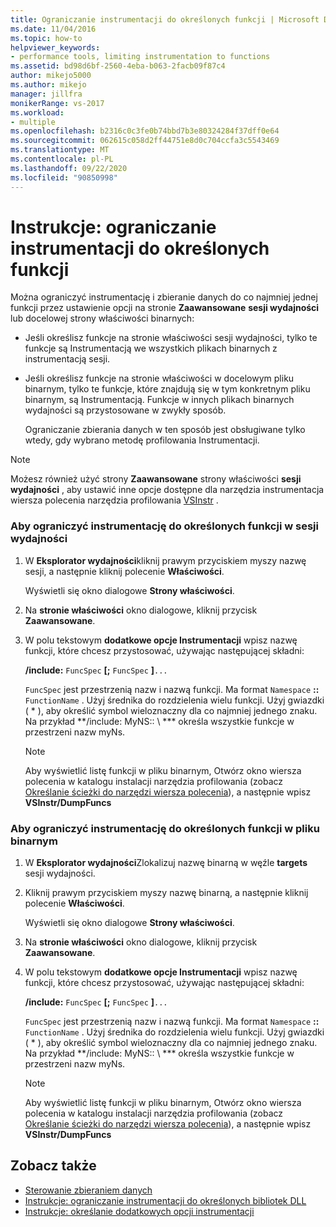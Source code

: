 ```yaml
---
title: Ograniczanie instrumentacji do określonych funkcji | Microsoft Docs
ms.date: 11/04/2016
ms.topic: how-to
helpviewer_keywords:
- performance tools, limiting instrumentation to functions
ms.assetid: bd98d6bf-2560-4eba-b063-2facb09f87c4
author: mikejo5000
ms.author: mikejo
manager: jillfra
monikerRange: vs-2017
ms.workload:
- multiple
ms.openlocfilehash: b2316c0c3fe0b74bbd7b3e80324284f37dff0e64
ms.sourcegitcommit: 062615c058d2ff44751e8d0c704ccfa3c5543469
ms.translationtype: MT
ms.contentlocale: pl-PL
ms.lasthandoff: 09/22/2020
ms.locfileid: "90850998"
---
```

# <a name="how-to-limit-instrumentation-to-specific-functions"></a>Instrukcje: ograniczanie instrumentacji do określonych funkcji
Można ograniczyć instrumentację i zbieranie danych do co najmniej jednej funkcji przez ustawienie opcji na stronie **Zaawansowane** **sesji wydajności** lub docelowej strony właściwości binarnych:

- Jeśli określisz funkcje na stronie właściwości sesji wydajności, tylko te funkcje są Instrumentacją we wszystkich plikach binarnych z instrumentacją sesji.

- Jeśli określisz funkcje na stronie właściwości w docelowym pliku binarnym, tylko te funkcje, które znajdują się w tym konkretnym pliku binarnym, są Instrumentacją. Funkcje w innych plikach binarnych wydajności są przystosowane w zwykły sposób.

  Ograniczanie zbierania danych w ten sposób jest obsługiwane tylko wtedy, gdy wybrano metodę profilowania Instrumentacji.

> [!NOTE]
> Możesz również użyć strony **Zaawansowane** strony właściwości **sesji wydajności** , aby ustawić inne opcje dostępne dla narzędzia instrumentacja wiersza polecenia narzędzia profilowania [VSInstr](../profiling/vsinstr.md) .

### <a name="to-limit-instrumentation-to-specific-functions-in-a-performance-session"></a>Aby ograniczyć instrumentację do określonych funkcji w sesji wydajności

1. W **Eksplorator wydajności**kliknij prawym przyciskiem myszy nazwę sesji, a następnie kliknij polecenie **Właściwości**.

    Wyświetli się okno dialogowe **Strony właściwości**.

2. Na **stronie właściwości** okno dialogowe, kliknij przycisk **Zaawansowane**.

3. W polu tekstowym **dodatkowe opcje Instrumentacji** wpisz nazwę funkcji, które chcesz przystosować, używając następującej składni:

    **/include:** `FuncSpec` **[;** `FuncSpec` **]**`...`

    `FuncSpec` jest przestrzenią nazw i nazwą funkcji. Ma format `Namespace` **::** `FunctionName` . Użyj średnika do rozdzielenia wielu funkcji. Użyj gwiazdki ( \* ), aby określić symbol wieloznaczny dla co najmniej jednego znaku. Na przykład **/include: MyNS:: \\ *** określa wszystkie funkcje w przestrzeni nazw myNs.

   > [!NOTE]
   > Aby wyświetlić listę funkcji w pliku binarnym, Otwórz okno wiersza polecenia w katalogu instalacji narzędzia profilowania (zobacz [Określanie ścieżki do narzędzi wiersza polecenia](../profiling/specifying-the-path-to-profiling-tools-command-line-tools.md)), a następnie wpisz **VSInstr/DumpFuncs**

### <a name="to-limit-instrumentation-to-specific-functions-in-a-binary"></a>Aby ograniczyć instrumentację do określonych funkcji w pliku binarnym

1. W **Eksplorator wydajności**Zlokalizuj nazwę binarną w węźle **targets** sesji wydajności.

2. Kliknij prawym przyciskiem myszy nazwę binarną, a następnie kliknij polecenie **Właściwości**.

    Wyświetli się okno dialogowe **Strony właściwości**.

3. Na **stronie właściwości** okno dialogowe, kliknij przycisk **Zaawansowane**.

4. W polu tekstowym **dodatkowe opcje Instrumentacji** wpisz nazwę funkcji, które chcesz przystosować, używając następującej składni:

    **/include:** `FuncSpec` **[;** `FuncSpec` **]**`...`

    `FuncSpec` jest przestrzenią nazw i nazwą funkcji. Ma format `Namespace` **::** `FunctionName` . Użyj średnika do rozdzielenia wielu funkcji. Użyj gwiazdki ( \* ), aby określić symbol wieloznaczny dla co najmniej jednego znaku. Na przykład **/include: MyNS:: \\ *** określa wszystkie funkcje w przestrzeni nazw myNs.

   > [!NOTE]
   > Aby wyświetlić listę funkcji w pliku binarnym, Otwórz okno wiersza polecenia w katalogu instalacji narzędzia profilowania (zobacz [Określanie ścieżki do narzędzi wiersza polecenia](../profiling/specifying-the-path-to-profiling-tools-command-line-tools.md)), a następnie wpisz **VSInstr/DumpFuncs**

## <a name="see-also"></a>Zobacz także
- [Sterowanie zbieraniem danych](../profiling/controlling-data-collection.md)
- [Instrukcje: ograniczanie instrumentacji do określonych bibliotek DLL](../profiling/how-to-limit-instrumentation-to-specific-dlls.md)
- [Instrukcje: określanie dodatkowych opcji instrumentacji](../profiling/how-to-specify-additional-instrumentation-options.md)
